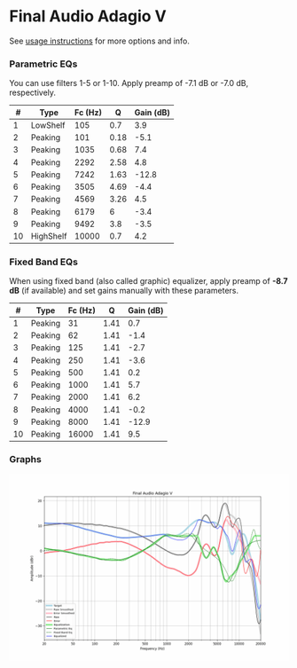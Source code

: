 # Final Audio Adagio V
See [usage instructions](https://github.com/jaakkopasanen/AutoEq#usage) for more options and info.

### Parametric EQs
You can use filters 1-5 or 1-10. Apply preamp of -7.1 dB or -7.0 dB, respectively.

|   # | Type      |   Fc (Hz) |    Q |   Gain (dB) |
|-----|-----------|-----------|------|-------------|
|   1 | LowShelf  |       105 | 0.7  |         3.9 |
|   2 | Peaking   |       101 | 0.18 |        -5.1 |
|   3 | Peaking   |      1035 | 0.68 |         7.4 |
|   4 | Peaking   |      2292 | 2.58 |         4.8 |
|   5 | Peaking   |      7242 | 1.63 |       -12.8 |
|   6 | Peaking   |      3505 | 4.69 |        -4.4 |
|   7 | Peaking   |      4569 | 3.26 |         4.5 |
|   8 | Peaking   |      6179 | 6    |        -3.4 |
|   9 | Peaking   |      9492 | 3.8  |        -3.5 |
|  10 | HighShelf |     10000 | 0.7  |         4.2 |

### Fixed Band EQs
When using fixed band (also called graphic) equalizer, apply preamp of **-8.7 dB** (if available) and set gains manually with these parameters.

|   # | Type    |   Fc (Hz) |    Q |   Gain (dB) |
|-----|---------|-----------|------|-------------|
|   1 | Peaking |        31 | 1.41 |         0.7 |
|   2 | Peaking |        62 | 1.41 |        -1.4 |
|   3 | Peaking |       125 | 1.41 |        -2.7 |
|   4 | Peaking |       250 | 1.41 |        -3.6 |
|   5 | Peaking |       500 | 1.41 |         0.2 |
|   6 | Peaking |      1000 | 1.41 |         5.7 |
|   7 | Peaking |      2000 | 1.41 |         6.2 |
|   8 | Peaking |      4000 | 1.41 |        -0.2 |
|   9 | Peaking |      8000 | 1.41 |       -12.9 |
|  10 | Peaking |     16000 | 1.41 |         9.5 |

### Graphs
![](./Final%20Audio%20Adagio%20V.png)
